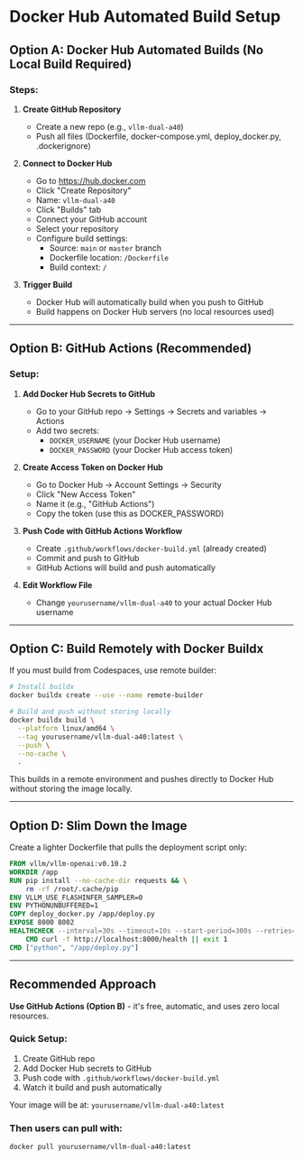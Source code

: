 # Docker Hub Automated Build Setup

## Option A: Docker Hub Automated Builds (No Local Build Required)

### Steps:

1. **Create GitHub Repository**
   - Create a new repo (e.g., `vllm-dual-a40`)
   - Push all files (Dockerfile, docker-compose.yml, deploy_docker.py, .dockerignore)

2. **Connect to Docker Hub**
   - Go to https://hub.docker.com
   - Click "Create Repository"
   - Name: `vllm-dual-a40`
   - Click "Builds" tab
   - Connect your GitHub account
   - Select your repository
   - Configure build settings:
     * Source: `main` or `master` branch
     * Dockerfile location: `/Dockerfile`
     * Build context: `/`

3. **Trigger Build**
   - Docker Hub will automatically build when you push to GitHub
   - Build happens on Docker Hub servers (no local resources used)

---

## Option B: GitHub Actions (Recommended)

### Setup:

1. **Add Docker Hub Secrets to GitHub**
   - Go to your GitHub repo → Settings → Secrets and variables → Actions
   - Add two secrets:
     * `DOCKER_USERNAME` (your Docker Hub username)
     * `DOCKER_PASSWORD` (your Docker Hub access token)

2. **Create Access Token on Docker Hub**
   - Go to Docker Hub → Account Settings → Security
   - Click "New Access Token"
   - Name it (e.g., "GitHub Actions")
   - Copy the token (use this as DOCKER_PASSWORD)

3. **Push Code with GitHub Actions Workflow**
   - Create `.github/workflows/docker-build.yml` (already created)
   - Commit and push to GitHub
   - GitHub Actions will build and push automatically

4. **Edit Workflow File**
   - Change `yourusername/vllm-dual-a40` to your actual Docker Hub username

---

## Option C: Build Remotely with Docker Buildx

If you must build from Codespaces, use remote builder:

```bash
# Install buildx
docker buildx create --use --name remote-builder

# Build and push without storing locally
docker buildx build \
  --platform linux/amd64 \
  --tag yourusername/vllm-dual-a40:latest \
  --push \
  --no-cache \
  .
```

This builds in a remote environment and pushes directly to Docker Hub without storing the image locally.

---

## Option D: Slim Down the Image

Create a lighter Dockerfile that pulls the deployment script only:

```dockerfile
FROM vllm/vllm-openai:v0.10.2
WORKDIR /app
RUN pip install --no-cache-dir requests && \
    rm -rf /root/.cache/pip
ENV VLLM_USE_FLASHINFER_SAMPLER=0
ENV PYTHONUNBUFFERED=1
COPY deploy_docker.py /app/deploy.py
EXPOSE 8000 8002
HEALTHCHECK --interval=30s --timeout=10s --start-period=300s --retries=3 \
    CMD curl -f http://localhost:8000/health || exit 1
CMD ["python", "/app/deploy.py"]
```

---

## Recommended Approach

**Use GitHub Actions (Option B)** - it's free, automatic, and uses zero local resources.

### Quick Setup:

1. Create GitHub repo
2. Add Docker Hub secrets to GitHub
3. Push code with `.github/workflows/docker-build.yml`
4. Watch it build and push automatically

Your image will be at: `yourusername/vllm-dual-a40:latest`

### Then users can pull with:
```bash
docker pull yourusername/vllm-dual-a40:latest
```
